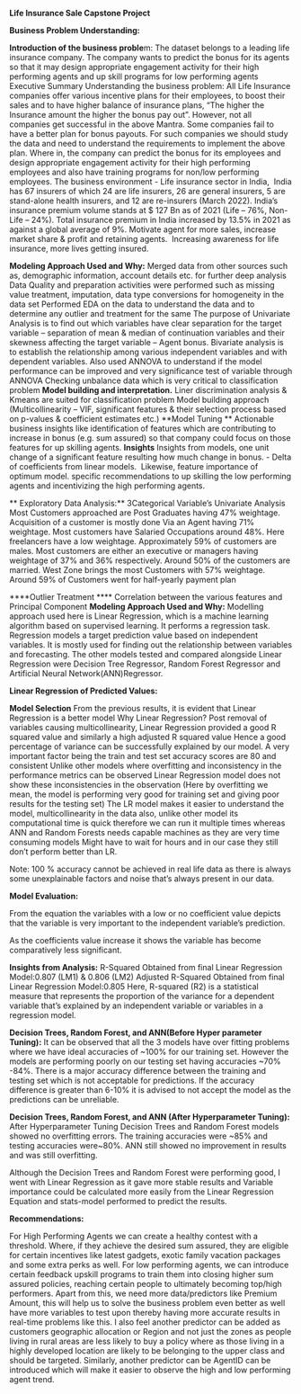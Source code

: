 **Life Insurance Sale Capstone Project**

**Business Problem Understanding:**

**Introduction of the business proble**m:
  The dataset belongs to a leading life insurance company. The company wants to predict the bonus for its agents so that it may design appropriate engagement activity for their high performing agents and up skill programs for low performing agents
Executive Summary
  Understanding  the business problem:
	  All Life Insurance companies offer various incentive plans for their employees, to boost their sales and to have higher balance of insurance plans, “The higher the Insurance amount the higher the bonus pay out”. However, not all companies get successful in the above Mantra. Some companies fail to have a better plan for bonus payouts. For such companies we should study the data and need to understand the requirements to implement the above plan. Where in, the company can predict the bonus for its employees and design appropriate engagement activity for their high performing employees and also have training programs for non/low performing employees.
The business environment - Life insurance sector in India, 
India has 67 insurers of which 24 are life insurers, 26 are general insurers, 5 are stand-alone health insurers, and 12 are re-insurers (March 2022).
India’s insurance premium volume stands at $ 127 Bn as of 2021 (Life – 76%, Non-Life – 24%). 
Total insurance premium in India increased by 13.5% in 2021 as against a global average of 9%.
Motivate agent for more sales, increase market share & profit and retaining agents. 
Increasing awareness for life insurance, more lives getting insured.

**Modeling Approach Used and Why:**
  Merged data from other sources such as, demographic information, account details etc. for further deep analysis
Data Quality and preparation activities were performed such as  missing value treatment, imputation, data type conversions for homogeneity in the data set
Performed EDA on the data to understand the data and to determine any outlier and treatment for the same
The purpose of Univariate Analysis is to find out which variables have clear separation for the target variable – separation of mean & median of continuation variables and their skewness affecting the target variable – Agent bonus. 
Bivariate analysis is to establish the relationship among various independent variables and with dependent variables.
Also used ANNOVA to understand if the model performance can be improved and very significance test of variable through ANNOVA
Checking unbalance data  which is very critical to classification problem
**Model building and interpretation.**
Liner discrimination analysis & Kmeans are suited for classification problem
Model building approach (Multicollinearity – VIF, significant features & their selection process based on p-values & coefficient estimates etc.)
**Model Tuning **
  Actionable business insights like identification of features which are contributing to increase in bonus (e.g. sum assured) so that company could focus on those features for up skilling agents.
**Insights**
  Insights from models, one unit change of a significant feature resulting how much change in bonus. - Delta of coefficients from linear models.  Likewise, feature importance of optimum model.
  specific recommendations to up skilling the low performing agents and incentivizing the high performing agents.

**  Exploratory Data Analysis:**
            3Categorical Variable’s Univariate Analysis
            Most Customers approached are Post Graduates having 47% weightage.
            Acquisition of a customer is mostly done Via an Agent having 71% weightage.
            Most customers have Salaried Occupations around 48%. 
            Here freelancers have a low weightage.
            Approximately 59% of customers are males.
            Most customers are either an executive or managers having weightage of 37% and 36% respectively.
            Around 50% of the customers are married.
            West Zone brings the most Customers with 57% weightage. 
            Around 59% of Customers went for half-yearly payment plan

****Outlier Treatment ****
    Correlation between the various features and Principal Component
**Modeling Approach Used and Why:**
    Modelling approach used here is Linear Regression, which is a machine learning algorithm based on supervised learning. 
It performs a regression task.
Regression models a target prediction value based on independent variables. It is mostly used for finding out the relationship between variables and forecasting.
The other  models tested and compared alongside Linear Regression were Decision Tree Regressor, Random Forest Regressor and Artificial Neural Network(ANN)Regressor.

**Linear Regression of Predicted Values:**

**Model Selection**
          From the previous results, it is evident that Linear Regression is a better model
          Why Linear Regression?
          Post removal of variables causing multicollinearity, Linear Regression provided a good R squared value and similarly a high adjusted R squared value Hence a good percentage of variance can be successfully explained by our model.
          A very important factor being the train and test set accuracy scores are 80 and consistent
          Unlike other models where overfitting and inconsistency in the performance metrics can be observed Linear Regression model does not show these inconsistencies in the observation
          (Here by overfitting we mean, the model is performing very good for training set and giving poor results for the testing set)
          The LR model makes it easier to understand the model, multicollinearity in the data also, unlike other model its computational time is quick therefore we can run it multiple times whereas ANN and Random Forests needs capable machines as they are very time consuming models Might have to wait for hours and in our case they still don’t perform better than LR.

Note: 100 % accuracy cannot be achieved in real life data as there is always some unexplainable factors and noise that’s always present in our data.

**Model Evaluation:**

From the equation the variables with a low or no coefficient value depicts that the variable is very important to the independent variable’s prediction. 

As the coefficients value increase it shows the variable has become comparatively less significant.

**Insights from Analysis:**
R-Squared Obtained from final Linear Regression Model:0.807 (LM1) & 0.806 (LM2)
Adjusted R-Squared Obtained from final Linear Regression Model:0.805
Here, R-squared (R2) is a statistical measure that represents the proportion of the variance for a dependent variable that’s explained by an independent variable or variables in a regression model.

**Decision Trees, Random Forest, and ANN(Before Hyper parameter Tuning):**
      It can be observed that all the 3 models have over fitting problems where we have ideal accuracies of ~100% for our training set. However the models are performing poorly on our testing set having accuracies ~70% -84%. 
      There is a major accuracy difference between the training and testing set which is not acceptable for predictions.
      If the accuracy difference is greater than 6-10% it is advised to not accept the model as the predictions can be unreliable.
      
**Decision Trees, Random Forest, and ANN (After Hyperparameter Tuning):**
    After Hyperparameter Tuning Decision Trees and Random Forest models showed no overfitting errors.
    The training accuracies were ~85% and testing accuracies were~80%.
    ANN still showed no improvement in results and was still overfitting.

Although the Decision Trees and Random Forest were performing good, I went with Linear Regression as it gave more stable results and Variable importance could be calculated more easily from the Linear Regression Equation and stats-model performed to predict the results.

**Recommendations:**

For High Performing Agents we can create a healthy contest with a threshold.
Where, if they achieve the desired sum assured, they are eligible for certain incentives like latest gadgets, exotic family vacation packages and some extra perks as well.
For low performing agents, we can introduce certain feedback upskill programs to train them into closing higher sum assured policies, reaching certain people to ultimately becoming top/high performers.
Apart from this, we need more data/predictors like Premium Amount, this will help us to solve the business problem even better as well have more variables to test upon thereby having more accurate results in real-time problems like this.
I also feel another predictor can be added as customers geographic allocation or Region and not just the zones as people living in rural areas are less likely to buy a policy where as those living in a highly developed location are likely to be belonging to the upper class and should be targeted.
Similarly, another predictor can be AgentID can be introduced which will make it easier to observe the high and low performing agent trend.



















